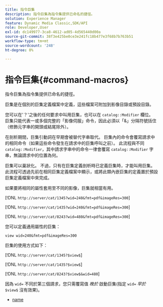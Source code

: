 ```yaml
---
title: 指令巨集
description: 指令巨集為指令集提供已命名的捷徑。
solution: Experience Manager
feature: Dynamic Media Classic,SDK/API
role: Developer,User
exl-id: dc149977-3ca8-4612-ad05-4d565440d00a
source-git-commit: 38f3e425be0ce3e241fc18b477e3f68b7b763b51
workflow-type: tm+mt
source-wordcount: '248'
ht-degree: 0%

---
```


# 指令巨集{#command-macros}

指令巨集為指令集提供已命名的捷徑。

巨集是在個別的巨集定義檔案中定義，這些檔案可附加到影像目錄或預設目錄。

您可以在&#39;？&#39;之後的任何要求中叫用巨集，也可以在 `catalog::Modifier` 欄位。 巨集只能代表一或多個完整的「影像伺服」命令，因此必須以「&amp;」分隔符號括住（修飾元字串的開頭或結尾除外）。

在剖析期間，巨集引動詞在早期會被替代字串取代。 巨集內的命令會覆寫請求中的相同命令（如果這些命令發生在請求中的巨集呼叫之前）。 此流程與不同 `catalog::Modifier`，其中請求字串中的命令一律會覆寫 `catalog::Modifier` 字串，無論請求中的位置為何。

巨集可以巢狀化。 不過，只有在巨集定義剖析時已定義巨集時，才能叫用巨集。 此流程可透過先前在相同巨集定義檔案中顯示，或將此類內嵌巨集的定義置於預設巨集定義檔案中來完成。

如果要將相同的屬性套用至不同的影像，巨集就相當有用。

[!DNL `http://server/cat/1345?wid=240&fmt=pdf&imageRes=300`]

[!DNL `http://server/cat/1435?wid=240&fmt=pdf&imageRes=300`]

[!DNL `http://server/cat/8243?wid=480&fmt=pdf&imageRes=300`]

您可以定義通用屬性的巨集：

`view wid=240&fmt=pdf&imageRes=300`

巨集的使用方式如下：

[!DNL `http://server/cat/1345?$view$`]

[!DNL `http://server/cat/1435?$view$`]

[!DNL `http://server/cat/8243?$view$&wid=480`]

因為 `wid=` 不同於第三個請求，您只需覆寫值 *晚於* 啟動巨集(指定 `wid=` *早於* `$view$` 沒有效果)。

+ [name](r-name.md)
